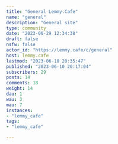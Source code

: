```yaml
---
title: "General Lemmy.Cafe" 
name: "general"
description: "General site"
type: community
date: "2023-06-29 12:34:38"
draft: false
nsfw: false
actor_id: "https://lemmy.cafe/c/general"
host: lemmy.cafe
lastmod: "2023-06-10 20:35:47"
published: "2023-06-10 20:17:04"
subscribers: 29
posts: 14
comments: 18
weight: 14
dau: 1
wau: 3
mau: 7
instances:
- "lemmy_cafe"
tags: 
- "lemmy_cafe"

---
```

